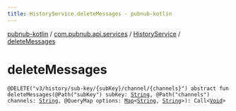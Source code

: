 ```yaml
---
title: HistoryService.deleteMessages - pubnub-kotlin
---
```


[pubnub-kotlin](../../index.html) / [com.pubnub.api.services](../index.html) / [HistoryService](index.html) / [deleteMessages](./delete-messages.html)

# deleteMessages

`@DELETE("v3/history/sub-key/{subKey}/channel/{channels}") abstract fun deleteMessages(@Path("subKey") subKey: `[`String`](https://kotlinlang.org/api/latest/jvm/stdlib/kotlin/-string/index.html)`, @Path("channels") channels: `[`String`](https://kotlinlang.org/api/latest/jvm/stdlib/kotlin/-string/index.html)`, @QueryMap options: `[`Map`](https://kotlinlang.org/api/latest/jvm/stdlib/kotlin.collections/-map/index.html)`<`[`String`](https://kotlinlang.org/api/latest/jvm/stdlib/kotlin/-string/index.html)`, `[`String`](https://kotlinlang.org/api/latest/jvm/stdlib/kotlin/-string/index.html)`>): Call<`[`Void`](https://docs.oracle.com/javase/6/docs/api/java/lang/Void.html)`>`